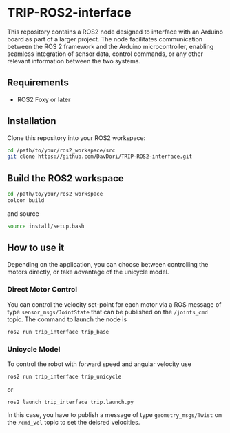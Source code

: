 # TRIP-ROS2-interface

This repository contains a ROS2 node designed to interface with an Arduino board as part of a larger project. The node facilitates communication between the ROS 2 framework and the Arduino microcontroller, enabling seamless integration of sensor data, control commands, or any other relevant information between the two systems.

## Requirements
- ROS2 Foxy or later

## Installation

Clone this repository into your ROS2 workspace:

```bash
cd /path/to/your/ros2_workspace/src
git clone https://github.com/DavDori/TRIP-ROS2-interface.git
```

 ## Build the ROS2 workspace

```bash
cd /path/to/your/ros2_workspace
colcon build
```
and source
```bash
source install/setup.bash
```

## How to use it

Depending on the application, you can choose between controlling the motors directly, or take advantage of the unicycle model.

### Direct Motor Control

You can control the velocity set-point for each motor via a ROS message of type `sensor_msgs/JointState` that can be published on the
`/joints_cmd` topic. The command to launch the node is

```
ros2 run trip_interface trip_base
```

### Unicycle Model

To control the robot with forward speed and angular velocity use 

```
ros2 run trip_interface trip_unicycle
```
or
```
ros2 launch trip_interface trip.launch.py
```

In this case, you have to publish a message of type `geometry_msgs/Twist` on the `/cmd_vel` topic to set the deisred velocities.

